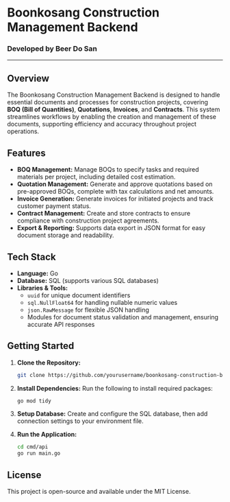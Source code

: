 # Boonkosang Construction Management Backend

### Developed by Beer Do San

---

## Overview

The Boonkosang Construction Management Backend is designed to handle essential documents and processes for construction projects, covering **BOQ (Bill of Quantities)**, **Quotations**, **Invoices**, and **Contracts**. This system streamlines workflows by enabling the creation and management of these documents, supporting efficiency and accuracy throughout project operations.

## Features

- **BOQ Management:** Manage BOQs to specify tasks and required materials per project, including detailed cost estimation.
- **Quotation Management:** Generate and approve quotations based on pre-approved BOQs, complete with tax calculations and net amounts.
- **Invoice Generation:** Generate invoices for initiated projects and track customer payment status.
- **Contract Management:** Create and store contracts to ensure compliance with construction project agreements.
- **Export & Reporting:** Supports data export in JSON format for easy document storage and readability.

## Tech Stack

- **Language:** Go
- **Database:** SQL (supports various SQL databases)
- **Libraries & Tools:**
  - `uuid` for unique document identifiers
  - `sql.NullFloat64` for handling nullable numeric values
  - `json.RawMessage` for flexible JSON handling
  - Modules for document status validation and management, ensuring accurate API responses

## Getting Started

1. **Clone the Repository:**

   ```sh
   git clone https://github.com/yourusername/boonkosang-construction-be.git
   ```

2. **Install Dependencies:**
   Run the following to install required packages:

   ```sh
   go mod tidy
   ```

3. **Setup Database:**
   Create and configure the SQL database, then add connection settings to your environment file.

4. **Run the Application:**
   ```sh
   cd cmd/api
   go run main.go
   ```

## License

This project is open-source and available under the MIT License.
